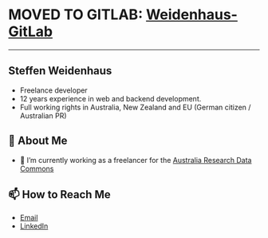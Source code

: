 # MOVED TO GITLAB: [Weidenhaus-GitLab](https://gitlab.com/weidenhaus)
---

## Steffen Weidenhaus

- Freelance developer
- 12 years experience in web and backend development.
- Full working rights in Australia, New Zealand and EU (German citizen / Australian PR)

## 🚀 About Me

- 🔭 I’m currently working as a freelancer for the [Australia Research Data Commons](https://ardc.edu.au/)

## 📫 How to Reach Me

- [Email](mailto:weidenhaus@gmail.com)
- [LinkedIn](https://www.linkedin.com/in/weidenhaus)
